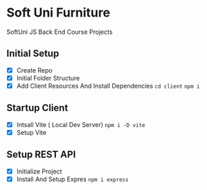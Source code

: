 # Soft Uni Furniture
SoftUni JS Back End Course Projects
## Initial Setup
- [x] Create Repo
- [x] Initial Folder Structure
- [x] Add Client Resources And Install Dependencies `cd client` `npm i`

## Startup Client
- [x] Intsall Vite ( Local Dev Server) `npm i -D vite`
- [x] Setup Vite

## Setup REST API
- [x] Initialize Project
- [x] Install And Setup Expres `npm i express`